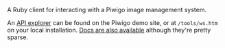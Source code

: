 A Ruby client for interacting with a Piwigo image management system.

An [API explorer](https://piwigo.org/demo/tools/ws.htm) can be found on the Piwigo demo site, or at `/tools/ws.htm` on your local installation. [Docs are also available](https://piwigo.org/doc/doku.php?id=dev:webapi:start) although they're pretty sparse.
